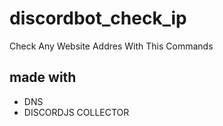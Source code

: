 # discordbot_check_ip
Check Any Website Addres With This Commands

## made with
- DNS
- DISCORDJS COLLECTOR
